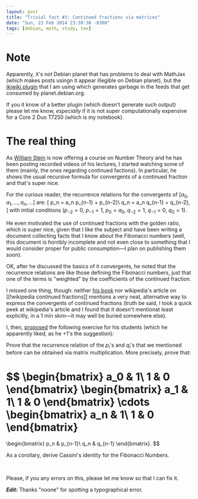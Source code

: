 ```yaml
---
layout: post
title: "Trivial fact #3: Continued fractions via matrices"
date: "Sun, 23 Feb 2014 23:30:30 -0300"
tags: [debian, math, study, tex]
---
```


# Note

Apparently, it's not Debian planet that has problems to deal with MathJax
(which makes posts usingn it appear illegible on Debian planet), but the
[ikiwiki plugin][*] that I am using which generates garbage in the feeds
that get consumed by planet.debian.org.

If you it know of a better plugin (which doesn't generate such output)
please let me know, *especially* if it is not super computationally
expensive for a Core 2 Duo T7250 (which is my notebook).

# The real thing

As [William Stein][0] is now offering a course on Number Theory and he has
been posting recorded videos of his lectures, I started watching some of
them (mainly, the ones regarding continued factions).  In particular, he
shows the usual recursive formula for convergents of a continued fraction
and that's super nice.

For the curious reader, the recurrence relations for the convergents of
$[a_0, a_1, \ldots, a_n, \ldots]$ are:
\[
p_n = a_n p_{n-1} + p_{n-2}\\
q_n = a_n q_{n-1} + q_{n-2},
\] with initial conditions ($p_{-2} = 0$, $p_{-1} = 1$, $p_0 = a_0$,
$q_{-2} = 1$, $q_{-1} = 0$, $q_0 = 1$).

He even motivated the use of continued fractions with the golden ratio,
which is super nice, given that I like the subject and have been writing a
document collecting facts that I know about the Fibonacci numbers (well,
this document is horribly incomplete and not even close to something that I
would consider proper for public consumption&mdash;I plan on publishing
them soon).

OK, after he discussed the basics of it convergents, he noted that the
recurrence relations are like those defining the Fibonacci numbers, just
that one of the terms is "weighted" by the coefficients of the continued
fraction.

I missed one thing, though: neither [his book][1] nor wikipedia's article on
[[!wikipedia continued fractions]] mentions a very neat, alternative way to
express the convergents of continued fractions (truth be said, I took a
quick peek at wikipedia's article and I found that it doesn't mentionat
least explicitly, in a 1 min skim&mdash;it may well be buried somewhere
else).

I, then, [proposed][2] the following exercise for his students (which he
apparently liked, as he +1's the suggestion):

Prove that the recurrence relation of the $p_i$'s and $q_i$'s that we
mentioned before can be obtained via matrix multiplication. More precisely,
prove that:

$$
\begin{bmatrix}
a_0 & 1\\
1 & 0
\end{bmatrix}
\begin{bmatrix}
a_1 & 1\\
1 & 0
\end{bmatrix}
\cdots
\begin{bmatrix}
a_n & 1\\
1 & 0
\end{bmatrix}
 =
\begin{bmatrix}
p_n & p_{n-1}\\
q_n & q_{n-1}
\end{bmatrix}.
$$

As a corollary, derive Cassini's identity for the Fibonacci Numbers.

<br />

Please, if you any errors on this, please let me know so that I can fix it.

***Edit:*** Thanks "noone" for spotting a typographical error.

[*]: https://github.com/rbrito/ikiwiki-plugin-mathjax
[0]: http://wstein.org/
[1]: http://wstein.org/ent/
[2]: https://plus.google.com/115360165819500279592/posts/guGv6w9jmxr

